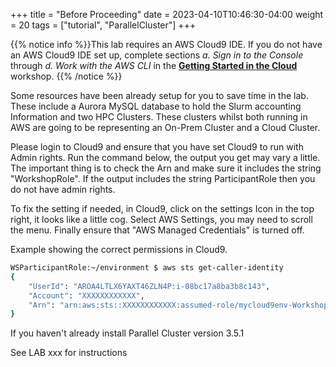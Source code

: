 +++
title = "Before Proceeding"
date = 2023-04-10T10:46:30-04:00
weight = 20
tags = ["tutorial", "ParallelCluster"]
+++

{{% notice info %}}This lab requires an AWS Cloud9 IDE. If you do not have an AWS Cloud9 IDE set up, complete sections *a. Sign in to the Console* through *d. Work with the AWS CLI* in the **[Getting Started in the Cloud](/02-aws-getting-started.html)** workshop.
{{% /notice %}}

Some resources have been already setup for you to save time in the lab. These include a Aurora MySQL database to hold the Slurm accounting Information and two HPC Clusters. These clusters whilst both running in AWS are going to be representing an On-Prem Cluster and a Cloud Cluster.

Please login to Cloud9 and ensure that you have set Cloud9 to run with Admin rights. Run the command below, the output you get may vary a little. The important thing is to check the Arn and make sure it includes the string "WorkshopRole". If the output includes the string ParticipantRole then you do not have admin rights. 

To fix the setting if needed, in Cloud9, click on the settings Icon in the top right, it looks like a little cog. Select AWS Settings, you may need to scroll the menu. Finally ensure that "AWS Managed Credentials" is turned off.

Example showing the correct permissions in Cloud9.
```bash
WSParticipantRole:~/environment $ aws sts get-caller-identity
{
    "UserId": "AROA4LTLX6YAXT46ZLN4P:i-08bc17a8ba3b8c143",
    "Account": "XXXXXXXXXXXX",
    "Arn": "arn:aws:sts::XXXXXXXXXXXX:assumed-role/mycloud9env-WorkshopRole-12AX2RWD6TIRM/i-08bc17a8ba3b8c143"
}
```

If you haven't already install Parallel Cluster version 3.5.1

See LAB xxx for instructions

